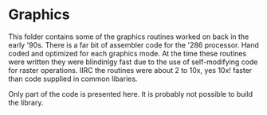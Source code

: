 # Graphics

This folder contains some of the graphics routines worked on back in the early
'90s. There is a far bit of assembler code for the '286 processor.
Hand coded and optimized for each graphics mode.
At the time these routines were written they were blindinlgy fast due to the 
use of self-modifying code for raster operations. IIRC the routines were about
2 to 10x, yes 10x! faster than code supplied in common libaries.

Only part of the code is presented here. It is probably not possible to build
the library.

